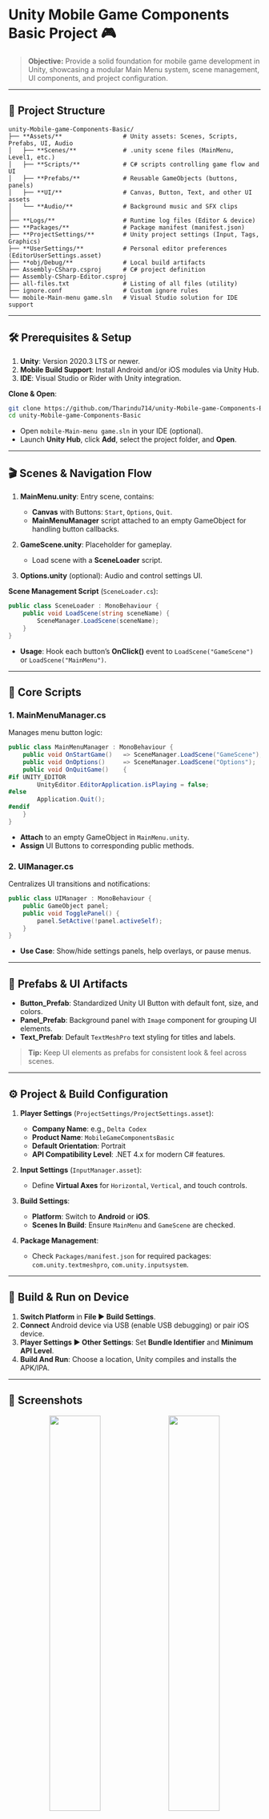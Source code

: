 # Unity Mobile Game Components Basic Project 🎮

> **Objective:** Provide a solid foundation for mobile game development in Unity, showcasing a modular Main Menu system, scene management, UI components, and project configuration.

---

## 📁 Project Structure

```
unity-Mobile-game-Components-Basic/
├── **Assets/**                 # Unity assets: Scenes, Scripts, Prefabs, UI, Audio
│   ├── **Scenes/**             # .unity scene files (MainMenu, Level1, etc.)
│   ├── **Scripts/**            # C# scripts controlling game flow and UI
│   ├── **Prefabs/**            # Reusable GameObjects (buttons, panels)
│   ├── **UI/**                 # Canvas, Button, Text, and other UI assets
│   └── **Audio/**              # Background music and SFX clips
│
├── **Logs/**                   # Runtime log files (Editor & device)
├── **Packages/**               # Package manifest (manifest.json)
├── **ProjectSettings/**        # Unity project settings (Input, Tags, Graphics)
├── **UserSettings/**           # Personal editor preferences (EditorUserSettings.asset)
├── **obj/Debug/**              # Local build artifacts
├── Assembly-CSharp.csproj      # C# project definition
├── Assembly-CSharp-Editor.csproj
├── all-files.txt               # Listing of all files (utility)
├── ignore.conf                 # Custom ignore rules
└── mobile-Main-menu game.sln   # Visual Studio solution for IDE support
```

---

## 🛠️ Prerequisites & Setup

1. **Unity**: Version 2020.3 LTS or newer.
2. **Mobile Build Support**: Install Android and/or iOS modules via Unity Hub.
3. **IDE**: Visual Studio or Rider with Unity integration.

**Clone & Open**:

```bash
git clone https://github.com/Tharindu714/unity-Mobile-game-Components-Basic.git
cd unity-Mobile-game-Components-Basic
```

* Open `mobile-Main-menu game.sln` in your IDE (optional).
* Launch **Unity Hub**, click **Add**, select the project folder, and **Open**.

---

## 🎬 Scenes & Navigation Flow

1. **MainMenu.unity**: Entry scene, contains:

   * **Canvas** with Buttons: `Start`, `Options`, `Quit`.
   * **MainMenuManager** script attached to an empty GameObject for handling button callbacks.

2. **GameScene.unity**: Placeholder for gameplay.

   * Load scene with a **SceneLoader** script.

3. **Options.unity** (optional): Audio and control settings UI.

**Scene Management Script** (`SceneLoader.cs`):

```csharp
public class SceneLoader : MonoBehaviour {
    public void LoadScene(string sceneName) {
        SceneManager.LoadScene(sceneName);
    }
}
```

* **Usage**: Hook each button’s **OnClick()** event to `LoadScene("GameScene")` or `LoadScene("MainMenu")`.

---

## 🤖 Core Scripts

### 1. MainMenuManager.cs

Manages menu button logic:

```csharp
public class MainMenuManager : MonoBehaviour {
    public void OnStartGame()   => SceneManager.LoadScene("GameScene");
    public void OnOptions()     => SceneManager.LoadScene("Options");
    public void OnQuitGame()    {
#if UNITY_EDITOR
        UnityEditor.EditorApplication.isPlaying = false;
#else
        Application.Quit();
#endif
    }
}
```

* **Attach** to an empty GameObject in `MainMenu.unity`.
* **Assign** UI Buttons to corresponding public methods.

### 2. UIManager.cs

Centralizes UI transitions and notifications:

```csharp
public class UIManager : MonoBehaviour {
    public GameObject panel;
    public void TogglePanel() {
        panel.SetActive(!panel.activeSelf);
    }
}
```

* **Use Case**: Show/hide settings panels, help overlays, or pause menus.

---

## 🎨 Prefabs & UI Artifacts

* **Button\_Prefab**: Standardized Unity UI Button with default font, size, and colors.
* **Panel\_Prefab**: Background panel with `Image` component for grouping UI elements.
* **Text\_Prefab**: Default `TextMeshPro` text styling for titles and labels.

> **Tip:** Keep UI elements as prefabs for consistent look & feel across scenes.

---

## ⚙️ Project & Build Configuration

1. **Player Settings** (`ProjectSettings/ProjectSettings.asset`):

   * **Company Name**: e.g., `Delta Codex`
   * **Product Name**: `MobileGameComponentsBasic`
   * **Default Orientation**: Portrait
   * **API Compatibility Level**: .NET 4.x for modern C# features.

2. **Input Settings** (`InputManager.asset`):

   * Define **Virtual Axes** for `Horizontal`, `Vertical`, and touch controls.

3. **Build Settings**:

   * **Platform**: Switch to **Android** or **iOS**.
   * **Scenes In Build**: Ensure `MainMenu` and `GameScene` are checked.

4. **Package Management**:

   * Check `Packages/manifest.json` for required packages: `com.unity.textmeshpro`, `com.unity.inputsystem`.

---

## 📱 Build & Run on Device

1. **Switch Platform** in **File ▶ Build Settings**.
2. **Connect** Android device via USB (enable USB debugging) or pair iOS device.
3. **Player Settings ▶ Other Settings**: Set **Bundle Identifier** and **Minimum API Level**.
4. **Build And Run**: Choose a location, Unity compiles and installs the APK/IPA.

---

## 📸 Screenshots
<p align="center">
  <img src="https://github.com/user-attachments/assets/91f8c388-1451-43a1-8a41-f2113ccaf672" width="45%" />
  &nbsp;
  <img src="https://github.com/user-attachments/assets/35146390-544c-4130-883f-b7dd32159698" width="45%" />
</p>

---

## 📖 Logging & Diagnostics

* **Runtime Logs**: Stored under `Logs/`, review `output.log` for errors on device.
* **Debugging**: Use `Debug.Log()`, `Debug.Warning()`, and `Debug.Error()` in scripts.

---

## 🚀 Next Steps & Enhancements

* **Gameplay Mechanics**: Implement player controllers, enemy AI, and level progression.
* **Settings Menu**: Add volume sliders and control remapping.
* **Analytics**: Integrate Unity Analytics or Firebase for user metrics.
* **Asset Optimization**: Use **Addressables** for dynamic asset loading.
* **Input System**: Migrate to Unity’s **New Input System** for advanced touch gestures.

---

> This README gives you a clear roadmap to explore each part of the Unity mobile template. Tweak, extend, and build upon it to launch your own mobile game. Happy developing!
